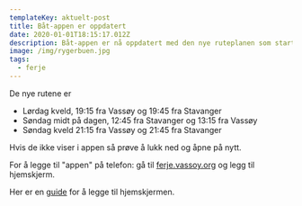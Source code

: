 ```yaml
---
templateKey: aktuelt-post
title: Båt-appen er oppdatert
date: 2020-01-01T18:15:17.012Z
description: Båt-appen er nå oppdatert med den nye ruteplanen som starter idag 1.1.2020
image: /img/rygerbuen.jpg
tags:
  - ferje
---
```

De nye rutene er 

- Lørdag kveld, 19:15 fra Vassøy og 19:45 fra Stavanger
- Søndag midt på dagen, 12:45 fra Stavanger og 13:15 fra Vassøy
- Søndag kveld 21:15 fra Vassøy og 21:45 fra Stavanger

Hvis de ikke viser i appen så prøve å lukk ned og åpne på nytt.

For å legge til "appen" på telefon: gå til [ferje.vassoy.org](https://ferje.vassoy.org) og legg til hjemskjerm.

Her er en [guide](https://www.vi.no/teknologi/slik-legger-du-til-favorittnettsider-pa-hjemskjermen/70297324) for å legge til hjemskjermen.

